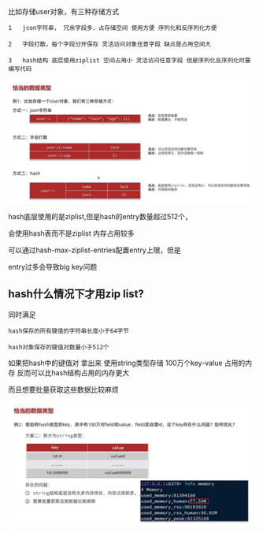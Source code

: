 比如存储user对象，有三种存储方式

    1   json字符串， 冗余字段多，占存储空间 使用方便 序列化和反序列化方便

    2   字段打散，每个字段分开保存 灵活访问对象任意字段 缺点是占用空间大

    3   hash结构 底层使用ziplist 空间占用小 灵活访问任意字段 但是序列化反序列化时要编写代码

![img_45.png](img_45.png)


hash底层使用的是ziplist,但是hash的entry数量超过512个，

会使用hash表而不是ziplist 内存占用较多

可以通过hash-max-ziplist-entries配置entry上限，但是

entry过多会导致big key问题

hash什么情况下才用zip list?
---
同时满足 

    hash保存的所有键值的字符串长度小于64字节

    hash对象保存的键值对数量小于512个

如果把hash中的键值对 拿出来 使用string类型存储 100万个key-value 占用的内存 反而可以比hash结构占用的内存更大

而且想要批量获取这些数据比较麻烦

![img_46.png](img_46.png)
